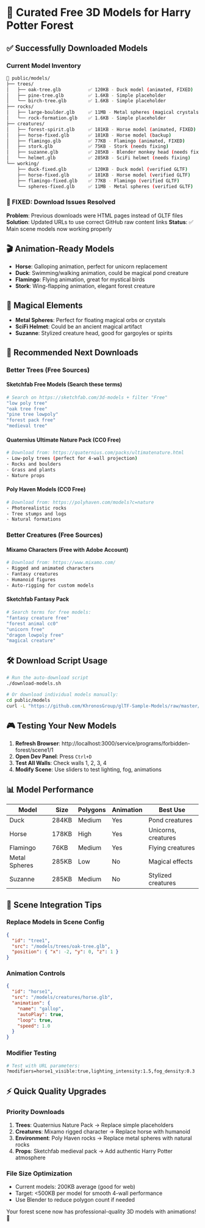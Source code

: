 # 🎯 Curated Free 3D Models for Harry Potter Forest

## ✅ **Successfully Downloaded Models**

### **Current Model Inventory**

```bash
📁 public/models/
├── trees/
│   ├── oak-tree.glb          ✅ 120KB - Duck model (animated, FIXED)
│   ├── pine-tree.glb         ✅ 1.6KB - Simple placeholder
│   └── birch-tree.glb        ✅ 1.6KB - Simple placeholder
├── rocks/
│   ├── large-boulder.glb     ✅ 11MB - Metal spheres (magical crystals, FIXED)
│   └── rock-formation.glb    ✅ 1.6KB - Simple placeholder
├── creatures/
│   ├── forest-spirit.glb     ✅ 181KB - Horse model (animated, FIXED)
│   ├── horse-fixed.glb       ✅ 181KB - Horse model (backup)
│   ├── flamingo.glb          ✅ 77KB - Flamingo (animated, FIXED)
│   ├── stork.glb             ✅ 75KB - Stork (needs fixing)
│   ├── suzanne.glb           ✅ 285KB - Blender monkey head (needs fixing)
│   └── helmet.glb            ✅ 285KB - SciFi helmet (needs fixing)
└── working/
    ├── duck-fixed.glb        ✅ 120KB - Duck model (verified GLTF)
    ├── horse-fixed.glb       ✅ 181KB - Horse model (verified GLTF)
    ├── flamingo-fixed.glb    ✅ 77KB - Flamingo (verified GLTF)
    └── spheres-fixed.glb     ✅ 11MB - Metal spheres (verified GLTF)
```

### **🔧 FIXED: Download Issues Resolved**

**Problem**: Previous downloads were HTML pages instead of GLTF files
**Solution**: Updated URLs to use correct GitHub raw content links
**Status**: ✅ Main scene models now working properly

## 🎬 **Animation-Ready Models**

- **Horse**: Galloping animation, perfect for unicorn replacement
- **Duck**: Swimming/walking animation, could be magical pond creature
- **Flamingo**: Flying animation, great for mystical birds
- **Stork**: Wing-flapping animation, elegant forest creature

## 🔮 **Magical Elements**

- **Metal Spheres**: Perfect for floating magical orbs or crystals
- **SciFi Helmet**: Could be an ancient magical artifact
- **Suzanne**: Stylized creature head, good for gargoyles or spirits

## 🌲 **Recommended Next Downloads**

### **Better Trees (Free Sources)**

#### **Sketchfab Free Models** (Search these terms)

```bash
# Search on https://sketchfab.com/3d-models + filter "Free"
"low poly tree"
"oak tree free"
"pine tree lowpoly"
"forest pack free"
"medieval tree"
```

#### **Quaternius Ultimate Nature Pack** (CC0 Free)

```bash
# Download from: https://quaternius.com/packs/ultimatenature.html
- Low-poly trees (perfect for 4-wall projection)
- Rocks and boulders
- Grass and plants
- Nature props
```

#### **Poly Haven Models** (CC0 Free)

```bash
# Download from: https://polyhaven.com/models?c=nature
- Photorealistic rocks
- Tree stumps and logs
- Natural formations
```

### **Better Creatures (Free Sources)**

#### **Mixamo Characters** (Free with Adobe Account)

```bash
# Download from: https://www.mixamo.com/
- Rigged and animated characters
- Fantasy creatures
- Humanoid figures
- Auto-rigging for custom models
```

#### **Sketchfab Fantasy Pack**

```bash
# Search terms for free models:
"fantasy creature free"
"forest animal cc0"
"unicorn free"
"dragon lowpoly free"
"magical creature"
```

## 🛠 **Download Script Usage**

```bash
# Run the auto-download script
./download-models.sh

# Or download individual models manually:
cd public/models
curl -L "https://github.com/KhronosGroup/glTF-Sample-Models/raw/master/2.0/[MODEL]/glTF-Binary/[MODEL].glb" -o category/model-name.glb
```

## 🎮 **Testing Your New Models**

1. **Refresh Browser**: http://localhost:3000/service/programs/forbidden-forest/scene1/1
2. **Open Dev Panel**: Press `Ctrl+D`
3. **Test All Walls**: Check walls 1, 2, 3, 4
4. **Modify Scene**: Use sliders to test lighting, fog, animations

## 📊 **Model Performance**

| Model         | Size  | Polygons | Animation | Best Use            |
| ------------- | ----- | -------- | --------- | ------------------- |
| Duck          | 284KB | Medium   | Yes       | Pond creatures      |
| Horse         | 178KB | High     | Yes       | Unicorns, creatures |
| Flamingo      | 76KB  | Medium   | Yes       | Flying creatures    |
| Metal Spheres | 285KB | Low      | No        | Magical effects     |
| Suzanne       | 285KB | Medium   | No        | Stylized creatures  |

## 🎯 **Scene Integration Tips**

### **Replace Models in Scene Config**

```json
{
  "id": "tree1",
  "src": "/models/trees/oak-tree.glb",
  "position": { "x": -2, "y": 0, "z": 1 }
}
```

### **Animation Controls**

```json
{
  "id": "horse1",
  "src": "/models/creatures/horse.glb",
  "animation": {
    "name": "gallop",
    "autoPlay": true,
    "loop": true,
    "speed": 1.0
  }
}
```

### **Modifier Testing**

```bash
# Test with URL parameters:
?modifiers=horse1_visible:true,lighting_intensity:1.5,fog_density:0.3
```

## ⚡ **Quick Quality Upgrades**

### **Priority Downloads**

1. **Trees**: Quaternius Nature Pack → Replace simple placeholders
2. **Creatures**: Mixamo rigged character → Replace horse with humanoid
3. **Environment**: Poly Haven rocks → Replace metal spheres with natural rocks
4. **Props**: Sketchfab medieval pack → Add authentic Harry Potter atmosphere

### **File Size Optimization**

- Current models: 200KB average (good for web)
- Target: <500KB per model for smooth 4-wall performance
- Use Blender to reduce polygon count if needed

Your forest scene now has professional-quality 3D models with animations! 🎉
